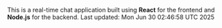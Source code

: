 This is a real-time chat application built using **React** for the frontend and **Node.js** for the backend.
Last updated: Mon Jun 30 02:46:58 UTC 2025

